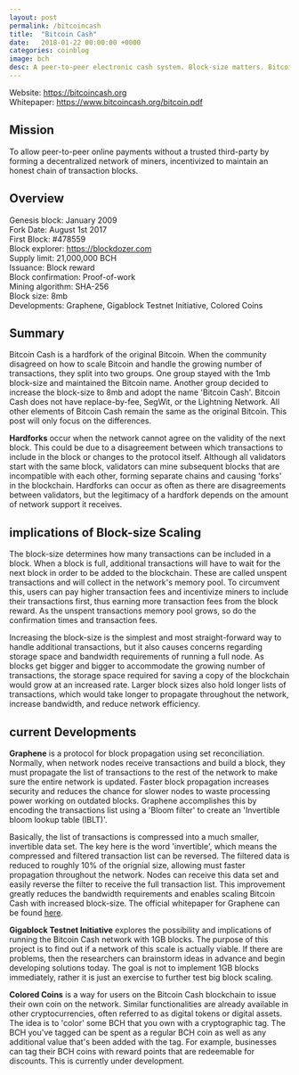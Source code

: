 ```yaml
---
layout: post
permalink: /bitcoincash
title:  "Bitcoin Cash"
date:   2018-01-22 00:00:00 +0000
categories: coinblog
image: bch
desc: A peer-to-peer electronic cash system. Block-size matters. Bitcoin Cash (BCH).
---
```

Website: <a href="https://bitcoincash.org">https://bitcoincash.org</a><br>
Whitepaper: <a href="https://www.bitcoincash.org/bitcoin.pdf">https://www.bitcoincash.org/bitcoin.pdf</a>

<h2>Mission</h2>
To allow peer-to-peer online payments without a trusted third-party by forming a decentralized network of miners, incentivized to maintain an honest chain of transaction blocks.

<h2>Overview</h2>
Genesis block: January 2009<br>
Fork Date: August 1st 2017<br>
First Block: #478559<br>
Block explorer: <a href="https://blockdozer.com">https://blockdozer.com</a><br>
Supply limit: 21,000,000 BCH<br>
Issuance: Block reward<br>
Block confirmation: Proof-of-work<br>
Mining algorithm: SHA-256<br>
Block size: 8mb<br>
Developments: Graphene, Gigablock Testnet Initiative, Colored Coins

<h2>Summary</h2>
Bitcoin Cash is a hardfork of the original Bitcoin. When the community disagreed on how to scale Bitcoin and handle the growing number of transactions, they split into two groups. One group stayed with the 1mb block-size and maintained the Bitcoin name. Another group decided to increase the block-size to 8mb and adopt the name 'Bitcoin Cash'. Bitcoin Cash does not have replace-by-fee, SegWit, or the Lightning Network. All other elements of Bitcoin Cash remain the same as the original Bitcoin. This post will only focus on the differences.

<b>Hardforks</b> occur when the network cannot agree on the validity of the next block. This could be due to a disagreement between which transactions to include in the block or changes to the protocol itself. Although all validators start with the same block, validators can mine subsequent blocks that are incompatible with each other, forming separate chains and causing 'forks' in the blockchain. Hardforks can occur as often as there are disagreements between validators, but the legitimacy of a hardfork depends on the amount of network support it receives.

<h2>implications of Block-size Scaling</h2>

The block-size determines how many transactions can be included in a block. When a block is full, additional transactions will have to wait for the next block in order to be added to the blockchain. These are called unspent transactions and will collect in the network's memory pool. To circumvent this, users can pay higher transaction fees and incentivize miners to include their transactions first, thus earning more transaction fees from the block reward. As the unspent transactions memory pool grows, so do the confirmation times and transaction fees.

Increasing the block-size is the simplest and most straight-forward way to handle additional transactions, but it also causes concerns regarding storage space and bandwidth requirements of running a full node. As blocks get bigger and bigger to accommodate the growing number of transactions, the storage space required for saving a copy of the blockchain would grow at an increased rate. Larger block sizes also hold longer lists of transactions, which would take longer to propagate throughout the network, increase bandwidth, and reduce network efficiency.

<h2>current Developments</h2>

<b>Graphene</b> is a protocol for block propagation using set reconciliation. Normally, when network nodes receive transactions and build a block, they must propagate the list of transactions to the rest of the network to make sure the entire network is updated. Faster block propagation increases security and reduces the chance for slower nodes to waste processing power working on outdated blocks. Graphene accomplishes this by encoding the transactions list using a 'Bloom filter' to create an 'Invertible bloom lookup table (IBLT)'.

Basically, the list of transactions is compressed into a much smaller, invertible data set. The key here is the word 'invertible', which means the compressed and filtered transaction list can be reversed. The filtered data is reduced to roughly 10% of the orignial size, allowing must faster propagation throughout the network. Nodes can receive this data set and easily reverse the filter to receive the full transaction list. This improvement greatly reduces the bandwidth requirements and enables scaling Bitcoin Cash with increased block-size. The official whitepaper for Graphene can be found <a href="http://forensics.cs.umass.edu/graphene/graphene-short.pdf">here</a>.

<b>Gigablock Testnet Initiative</b> explores the possibility and implications of running the Bitcoin Cash network with 1GB blocks. The purpose of this project is to find out if a network of this scale is actually viable. If there are problems, then the researchers can brainstorm ideas in advance and begin developing solutions today. The goal is not to implement 1GB blocks immediately, rather it is just an exercise to further test big block scaling.

<b>Colored Coins</b> is a way for users on the Bitcoin Cash blockchain to issue their own coin on the network. Similar functionalities are already available in other cryptocurrencies, often referred to as digital tokens or digital assets. The idea is to 'color' some BCH that you own with a cryptographic tag. The BCH you've tagged can be spent as a regular BCH coin as well as any additional value that's been added with the tag. For example, businesses can tag their BCH coins with reward points that are redeemable for discounts. This is currently under development.